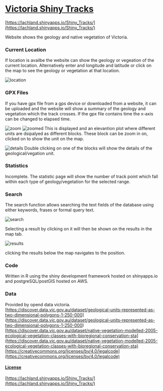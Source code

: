 # [Victoria Shiny Tracks](https://lachland.shinyapps.io/Shiny_Tracks/)
[https://lachland.shinyapps.io/Shiny_Tracks/](https://lachland.shinyapps.io/Shiny_Tracks/)

Website shows the geology and native vegetation of Victoria. 
### Current Location
If location is availbe the website can show the geology or vegeation of the current location.  Alternatively enter and longitude and latitude or click on the map to see the geology or vegetation at that location.

![location](https://github.com/LachlanD/Shiny_Db_Tracks/blob/main/img/location.PNG?raw=true)

### GPX Files
If you have gpx file from a gps device or downloaded from a website, it can be uploaded and the website will show a summary of the geology and vegetation which the track crosses.
If the gpx file contains time the x-axis can be changed to elapsed time.

![zoom](https://github.com/LachlanD/Shiny_Db_Tracks/blob/main/img/zooming.PNG?raw=true)
![zoomed](https://github.com/LachlanD/Shiny_Db_Tracks/blob/main/img/highlighted.PNG?raw=true)
This is displayed and an elevantion plot where different units are dsipalyed as different blocks.  These block can be zoom in on, clicked on to show the unit on the map.

![details](https://github.com/LachlanD/Shiny_Db_Tracks/blob/main/img/details.PNG?raw=true)
Double clicking on one of the blocks will show the details of the geological/vegation unit.

### Statistics
Incomplete. The statistic page will show the number of track point which fall within each type of geology/vegetation for the selected range.

### Search
The search function allows searching the text fields of the database using either keywords, frases or formal query text.  

![search](https://github.com/LachlanD/Shiny_Db_Tracks/blob/main/img/search.PNG?raw=true)

Selecting a result by clicking on it will then be shown on the results in the map tab.

![results](https://github.com/LachlanD/Shiny_Db_Tracks/blob/main/img/results.PNG?raw=true)

clicking the results below the map navigates to the position.


### Code
Written in R using the shiny development framework hosted on shinyapps.io and postgreSQL/postGIS hosted on AWS. 

### Data
Provided by opend data victoria.
[https://discover.data.vic.gov.au/dataset/geological-units-represented-as-two-dimensional-polygons-1-250-000]
(https://discover.data.vic.gov.au/dataset/geological-units-represented-as-two-dimensional-polygons-1-250-000)
[https://discover.data.vic.gov.au/dataset/native-vegetation-modelled-2005-ecological-vegetation-classes-with-bioregional-conservation-sta](https://discover.data.vic.gov.au/dataset/native-vegetation-modelled-2005-ecological-vegetation-classes-with-bioregional-conservation-sta)
[https://creativecommons.org/licenses/by/4.0/legalcode](https://creativecommons.org/licenses/by/4.0/legalcode)

#### [License](https://github.com/LachlanD/Shiny_Db_Tracks/blob/main/LICENSE)

[https://lachland.shinyapps.io/Shiny_Tracks/](https://lachland.shinyapps.io/Shiny_Tracks/)
